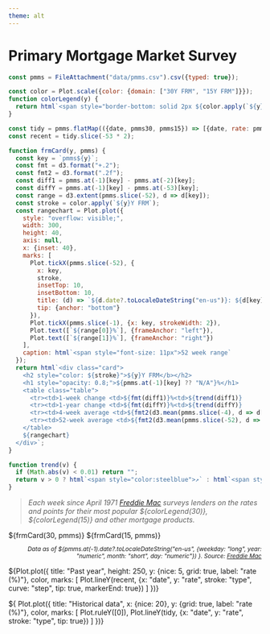 ```yaml
---
theme: alt
---
```


# Primary Mortgage Market Survey

```js
const pmms = FileAttachment("data/pmms.csv").csv({typed: true});
```

```js
const color = Plot.scale({color: {domain: ["30Y FRM", "15Y FRM"]}});
function colorLegend(y) {
  return html`<span style="border-bottom: solid 2px ${color.apply(`${y}Y FRM`)};">${y}-year fixed-rate</span>`;
}
```

```js
const tidy = pmms.flatMap(({date, pmms30, pmms15}) => [{date, rate: pmms30, type: "30Y FRM"}, {date, rate: pmms15, type: "15Y FRM"}]);
const recent = tidy.slice(-53 * 2);
```

```js
function frmCard(y, pmms) {
  const key = `pmms${y}`;
  const fmt = d3.format("+.2");
  const fmt2 = d3.format(".2f");
  const diff1 = pmms.at(-1)[key] - pmms.at(-2)[key];
  const diffY = pmms.at(-1)[key] - pmms.at(-53)[key];
  const range = d3.extent(pmms.slice(-52), d => d[key]);
  const stroke = color.apply(`${y}Y FRM`);
  const rangechart = Plot.plot({
    style: "overflow: visible;",
    width: 300,
    height: 40,
    axis: null,
    x: {inset: 40},
    marks: [
      Plot.tickX(pmms.slice(-52), {
        x: key,
        stroke,
        insetTop: 10,
        insetBottom: 10,
        title: (d) => `${d.date?.toLocaleDateString("en-us")}: ${d[key]}%`,
        tip: {anchor: "bottom"}
      }),
      Plot.tickX(pmms.slice(-1), {x: key, strokeWidth: 2}),
      Plot.text([`${range[0]}%`], {frameAnchor: "left"}),
      Plot.text([`${range[1]}%`], {frameAnchor: "right"})
    ],
    caption: html`<span style="font-size: 11px">52 week range`
  });
  return html`<div class="card">
    <h2 style="color: ${stroke}">${y}Y FRM</b></h2>
    <h1 style="opacity: 0.8;">${pmms.at(-1)[key] ?? "N/A"}%</h1>
    <table class="table">
      <tr><td>1-week change <td>${fmt(diff1)}%<td>${trend(diff1)}
      <tr><td>1-year change <td>${fmt(diffY)}%<td>${trend(diffY)}
      <tr><td>4-week average <td>${fmt2(d3.mean(pmms.slice(-4), d => d[key]))}%<td>
      <tr><td>52-week average <td>${fmt2(d3.mean(pmms.slice(-52), d => d[key]))}%<td>
    </table>
    ${rangechart}
  </div>`;
}

function trend(v) {
  if (Math.abs(v) < 0.01) return "";
  return v > 0 ? html`<span style="color:steelblue">↗︎` : html`<span style="color:orange">↘︎`;
}
```

<style>
  table.table td:not(:first-child) {text-align:right;}
</style>

> _Each week since April 1971 [Freddie Mac](https://www.freddiemac.com/pmms/about-pmms.html) surveys lenders on the rates and points for their most popular ${colorLegend(30)}, ${colorLegend(15)} and other mortgage products._

<div class="grid grid-cols-2" style="max-width: 672px">${frmCard(30, pmms)} ${frmCard(15, pmms)}</div>

<p style="text-align: right; font-style: italic; font-size: smaller;">Data as of ${pmms.at(-1).date?.toLocaleDateString("en-us", {weekday: "long", year: "numeric", month: "short", day: "numeric"}) 
}. Source: <a href="https://www.freddiemac.com/pmms">Freddie Mac</a></p>

<p class="card">${Plot.plot({
  title: "Past year",
  height: 250,
  y: {nice: 5, grid: true, label: "rate (%)"},
  color,
  marks: [
    Plot.lineY(recent, {x: "date", y: "rate", stroke: "type", curve: "step", tip: true, markerEnd: true})
  ]
})}</p>

<p class="card">${
Plot.plot({
  title: "Historical data",
  x: {nice: 20},
  y: {grid: true, label: "rate (%)"},
  color,
  marks: [
    Plot.ruleY([0]),
    Plot.lineY(tidy, {x: "date", y: "rate", stroke: "type", tip: true})
  ]
})}</p>
